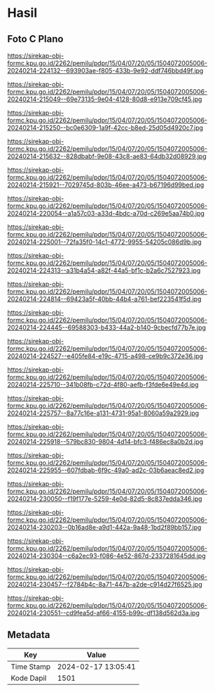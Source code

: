 # Hasil

## Foto C Plano

https://sirekap-obj-formc.kpu.go.id/2262/pemilu/pdpr/15/04/07/20/05/1504072005006-20240214-224132--693903ae-f805-433b-9e92-ddf746bbd49f.jpg

https://sirekap-obj-formc.kpu.go.id/2262/pemilu/pdpr/15/04/07/20/05/1504072005006-20240214-215049--69e73135-9e04-4128-80d8-e913e709cf45.jpg

https://sirekap-obj-formc.kpu.go.id/2262/pemilu/pdpr/15/04/07/20/05/1504072005006-20240214-215250--bc0e6309-1a9f-42cc-b8ed-25d05d4920c7.jpg

https://sirekap-obj-formc.kpu.go.id/2262/pemilu/pdpr/15/04/07/20/05/1504072005006-20240214-215632--828dbabf-9e08-43c8-ae83-64db32d08929.jpg

https://sirekap-obj-formc.kpu.go.id/2262/pemilu/pdpr/15/04/07/20/05/1504072005006-20240214-215921--7029745d-803b-46ee-a473-b67196d99bed.jpg

https://sirekap-obj-formc.kpu.go.id/2262/pemilu/pdpr/15/04/07/20/05/1504072005006-20240214-220054--a1a57c03-a33d-4bdc-a70d-c269e5aa74b0.jpg

https://sirekap-obj-formc.kpu.go.id/2262/pemilu/pdpr/15/04/07/20/05/1504072005006-20240214-225001--72fa35f0-14c1-4772-9955-54205c086d9b.jpg

https://sirekap-obj-formc.kpu.go.id/2262/pemilu/pdpr/15/04/07/20/05/1504072005006-20240214-224313--a31b4a54-a82f-44a5-bf1c-b2a6c7527923.jpg

https://sirekap-obj-formc.kpu.go.id/2262/pemilu/pdpr/15/04/07/20/05/1504072005006-20240214-224814--69423a5f-40bb-44b4-a761-bef223541f5d.jpg

https://sirekap-obj-formc.kpu.go.id/2262/pemilu/pdpr/15/04/07/20/05/1504072005006-20240214-224445--69588303-b433-44a2-b140-9cbecfd77b7e.jpg

https://sirekap-obj-formc.kpu.go.id/2262/pemilu/pdpr/15/04/07/20/05/1504072005006-20240214-224527--e405fe84-e19c-4715-a498-ce9b9c372e36.jpg

https://sirekap-obj-formc.kpu.go.id/2262/pemilu/pdpr/15/04/07/20/05/1504072005006-20240214-225710--341b08fb-c72d-4f80-aefb-f3fde6e49e4d.jpg

https://sirekap-obj-formc.kpu.go.id/2262/pemilu/pdpr/15/04/07/20/05/1504072005006-20240214-225757--8a77c16e-a131-4731-95a1-8060a59a2929.jpg

https://sirekap-obj-formc.kpu.go.id/2262/pemilu/pdpr/15/04/07/20/05/1504072005006-20240214-225918--579bc830-9804-4d14-bfc3-f486ec8a0b2d.jpg

https://sirekap-obj-formc.kpu.go.id/2262/pemilu/pdpr/15/04/07/20/05/1504072005006-20240214-225955--607fdbab-6f9c-49a0-ad2c-03b6aeac8ed2.jpg

https://sirekap-obj-formc.kpu.go.id/2262/pemilu/pdpr/15/04/07/20/05/1504072005006-20240214-230050--f19f177e-5259-4e0d-82d5-8c837edda346.jpg

https://sirekap-obj-formc.kpu.go.id/2262/pemilu/pdpr/15/04/07/20/05/1504072005006-20240214-230203--0b16ad8e-a9d1-442a-9a48-1bd2f89bb157.jpg

https://sirekap-obj-formc.kpu.go.id/2262/pemilu/pdpr/15/04/07/20/05/1504072005006-20240214-230304--c6a2ec93-f086-4e52-867d-2337281645dd.jpg

https://sirekap-obj-formc.kpu.go.id/2262/pemilu/pdpr/15/04/07/20/05/1504072005006-20240214-230457--f2784b4c-8a71-447b-a2de-c914d27f6525.jpg

https://sirekap-obj-formc.kpu.go.id/2262/pemilu/pdpr/15/04/07/20/05/1504072005006-20240214-230551--cd9fea5d-af66-4155-b99c-df138d562d3a.jpg


## Metadata

| Key        | Value               |
| ---------- | ------------------- |
| Time Stamp | 2024-02-17 13:05:41 |
| Kode Dapil | 1501                |



